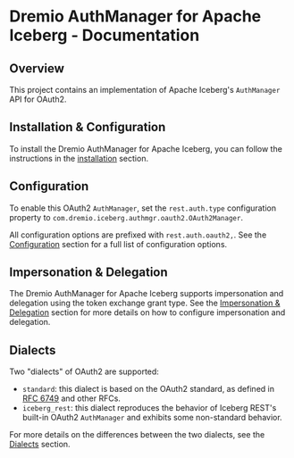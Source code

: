 <!--
Copyright (C) 2025 Dremio Corporation

Licensed under the Apache License, Version 2.0 (the "License");
you may not use this file except in compliance with the License.
You may obtain a copy of the License at

    http://www.apache.org/licenses/LICENSE-2.0

Unless required by applicable law or agreed to in writing, software
distributed under the License is distributed on an "AS IS" BASIS,
WITHOUT WARRANTIES OR CONDITIONS OF ANY KIND, either express or implied.
See the License for the specific language governing permissions and
limitations under the License.
-->
# Dremio AuthManager for Apache Iceberg - Documentation

## Overview

This project contains an implementation of Apache Iceberg's `AuthManager` API for OAuth2.

## Installation & Configuration

To install the Dremio AuthManager for Apache Iceberg, you can follow the instructions in the
[installation](./installation) section.

## Configuration

To enable this OAuth2 `AuthManager`, set the `rest.auth.type` configuration property to
`com.dremio.iceberg.authmgr.oauth2.OAuth2Manager`.

All configuration options are prefixed with `rest.auth.oauth2,`. See the
[Configuration](./configuration) section for a full list of configuration options.

## Impersonation & Delegation

The Dremio AuthManager for Apache Iceberg supports impersonation and delegation using the
token exchange grant type. See the [Impersonation & Delegation](./impersonation) section for more
details on how to configure impersonation and delegation.

## Dialects

Two "dialects" of OAuth2 are supported:

- `standard`: this dialect is based on the OAuth2 standard, as defined
  in [RFC 6749](https://tools.ietf.org/html/rfc6749) and other RFCs.
- `iceberg_rest`: this dialect reproduces the behavior of Iceberg REST's built-in OAuth2
  `AuthManager` and exhibits some non-standard behavior.

For more details on the differences between the two dialects, see the [Dialects](./dialects)
section.
